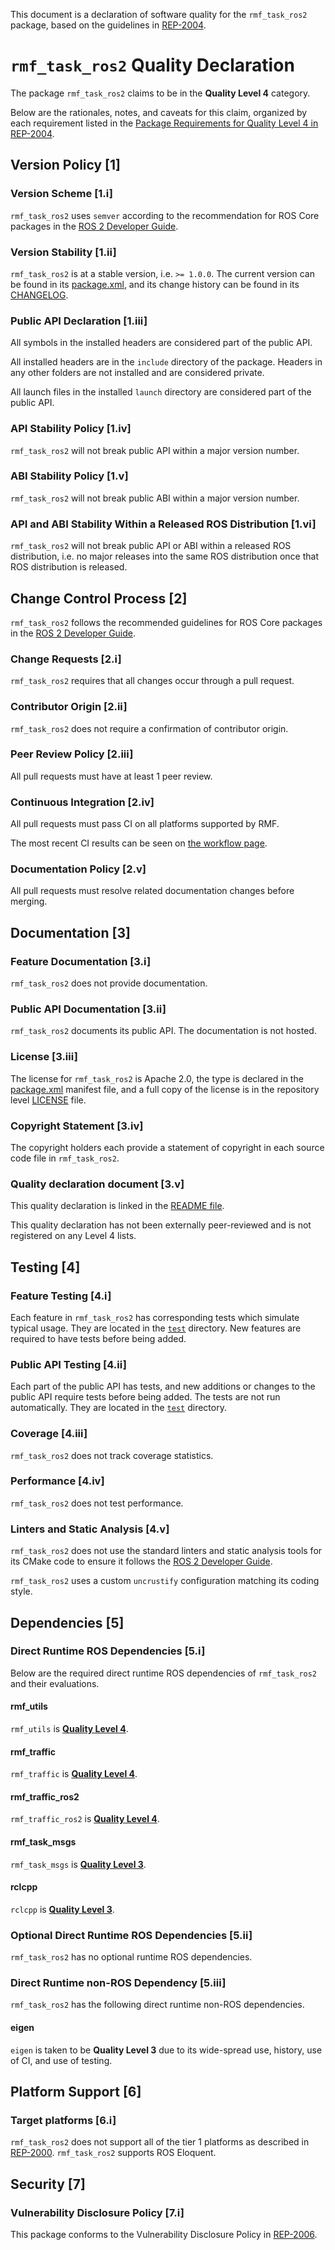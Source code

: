 This document is a declaration of software quality for the `rmf_task_ros2` package, based on the guidelines in [REP-2004](https://www.ros.org/reps/rep-2004.html).

# `rmf_task_ros2` Quality Declaration

The package `rmf_task_ros2` claims to be in the **Quality Level 4** category.

Below are the rationales, notes, and caveats for this claim, organized by each requirement listed in the [Package Requirements for Quality Level 4 in REP-2004](https://www.ros.org/reps/rep-2004.html).

## Version Policy [1]

### Version Scheme [1.i]

`rmf_task_ros2` uses `semver` according to the recommendation for ROS Core packages in the [ROS 2 Developer Guide](https://index.ros.org/doc/ros2/Contributing/Developer-Guide/#versioning).

### Version Stability [1.ii]

`rmf_task_ros2` is at a stable version, i.e. `>= 1.0.0`.
The current version can be found in its [package.xml](package.xml), and its change history can be found in its [CHANGELOG](CHANGELOG.rst).

### Public API Declaration [1.iii]

All symbols in the installed headers are considered part of the public API.

All installed headers are in the `include` directory of the package.
Headers in any other folders are not installed and are considered private.

All launch files in the installed `launch` directory are considered part of the public API.

### API Stability Policy [1.iv]

`rmf_task_ros2` will not break public API within a major version number.

### ABI Stability Policy [1.v]

`rmf_task_ros2` will not break public ABI within a major version number.

### API and ABI Stability Within a Released ROS Distribution [1.vi]

`rmf_task_ros2` will not break public API or ABI within a released ROS distribution, i.e. no major releases into the same ROS distribution once that ROS distribution is released.

## Change Control Process [2]

`rmf_task_ros2` follows the recommended guidelines for ROS Core packages in the [ROS 2 Developer Guide](https://index.ros.org/doc/ros2/Contributing/Developer-Guide/#package-requirements).

### Change Requests [2.i]

`rmf_task_ros2` requires that all changes occur through a pull request.

### Contributor Origin [2.ii]

`rmf_task_ros2` does not require a confirmation of contributor origin.

### Peer Review Policy [2.iii]

All pull requests must have at least 1 peer review.

### Continuous Integration [2.iv]

All pull requests must pass CI on all platforms supported by RMF.

The most recent CI results can be seen on [the workflow page](https://github.com/open-rmf/rmf_core_ros2/actions).

### Documentation Policy [2.v]

All pull requests must resolve related documentation changes before merging.

## Documentation [3]

### Feature Documentation [3.i]

`rmf_task_ros2` does not provide documentation.

### Public API Documentation [3.ii]

`rmf_task_ros2` documents its public API.
The documentation is not hosted.

### License [3.iii]

The license for `rmf_task_ros2` is Apache 2.0, the type is declared in the [package.xml](package.xml) manifest file, and a full copy of the license is in the repository level [LICENSE](../LICENSE) file.

### Copyright Statement [3.iv]

The copyright holders each provide a statement of copyright in each source code file in `rmf_task_ros2`.

### Quality declaration document [3.v]

This quality declaration is linked in the [README file](README.md).

This quality declaration has not been externally peer-reviewed and is not registered on any Level 4 lists.

## Testing [4]

### Feature Testing [4.i]

Each feature in `rmf_task_ros2` has corresponding tests which simulate typical usage.
They are located in the [`test`](https://github.com/open-rmf/rmf_core_ros2/tree/master/rmf_task_ros2/test) directory.
New features are required to have tests before being added.

### Public API Testing [4.ii]

Each part of the public API has tests, and new additions or changes to the public API require tests before being added.
The tests are not run automatically.
They are located in the [`test`](https://github.com/open-rmf/rmf_core_ros2/tree/master/rmf_task_ros2/test) directory.

### Coverage [4.iii]

`rmf_task_ros2` does not track coverage statistics.

### Performance [4.iv]

`rmf_task_ros2` does not test performance.

### Linters and Static Analysis [4.v]

`rmf_task_ros2` does not use the standard linters and static analysis tools for its CMake code to ensure it follows the [ROS 2 Developer Guide](https://index.ros.org/doc/ros2/Contributing/Developer-Guide/#linters).

`rmf_task_ros2` uses a custom `uncrustify` configuration matching its coding style.

## Dependencies [5]

### Direct Runtime ROS Dependencies [5.i]

Below are the required direct runtime ROS dependencies of `rmf_task_ros2` and their evaluations.

#### rmf\_utils

`rmf_utils` is [**Quality Level 4**](https://github.com/open-rmf/rmf_utils/blob/master/rmf_core_utils/QUALITY_DECLARATION.md).

#### rmf\_traffic

`rmf_traffic` is [**Quality Level 4**](https://github.com/open-rmf/rmf_traffic/blob/master/rmf_traffic/QUALITY_DECLARATION.md).

#### rmf\_traffic\_ros2

`rmf_traffic_ros2` is [**Quality Level 4**](https://github.com/open-rmf/rmf_core_ros2/blob/master/rmf_traffic_ros2/QUALITY_DECLARATION.md).

#### rmf\_task\_msgs

`rmf_task_msgs` is [**Quality Level 3**](https://github.com/open-rmf/rmf_core_msgs/blob/master/rmf_task_msgs/QUALITY_DECLARATION.md).

#### rclcpp

`rclcpp` is [**Quality Level 3**](https://github.com/ros2/rclcpp/blob/master/rclcpp/QUALITY_DECLARATION.md).

### Optional Direct Runtime ROS Dependencies [5.ii]

`rmf_task_ros2` has no optional runtime ROS dependencies.

### Direct Runtime non-ROS Dependency [5.iii]

`rmf_task_ros2` has the following direct runtime non-ROS dependencies.

#### eigen

`eigen` is taken to be **Quality Level 3** due to its wide-spread use, history, use of CI, and use of testing.

## Platform Support [6]

### Target platforms [6.i]

`rmf_task_ros2` does not support all of the tier 1 platforms as described in [REP-2000](https://www.ros.org/reps/rep-2000.html#support-tiers).
`rmf_task_ros2` supports ROS Eloquent.

## Security [7]

### Vulnerability Disclosure Policy [7.i]

This package conforms to the Vulnerability Disclosure Policy in [REP-2006](https://www.ros.org/reps/rep-2006.html).
